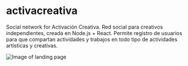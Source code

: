 # activacreativa
Social network for Activación Creativa.
Red social para creativos independientes, creada en Node.js + React. Permite registro de usuarios para que compartan actividades y trabajos en todo tipo de actividades artísticas y creativas.

![Image of landing page](https://www.activacioncreativa.com.ar/img/activa-creativa.png)
